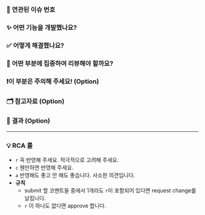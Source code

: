 ### 🔗 연관된 이슈 번호

### ✨ 어떤 기능을 개발했나요?

### ✅ 어떻게 해결했나요?

### 📌 어떤 부분에 집중하여 리뷰해야 할까요?

### ❗️이 부분은 주의해 주세요! (Option)

### 🗂️ 참고자료 (Option)

### 🚀 결과 (Option)

---

### 💡 RCA 룰

- `r` 꼭 반영해 주세요. 적극적으로 고려해 주세요.
- `c` 웬만하면 반영해 주세요.
- `a` 반영해도 좋고 안 해도 좋습니다. 사소한 의견입니다.
- **규칙**
  - submit 할 코멘트들 중에서 1개라도 `r`이 포함되어 있다면 request change를 날립니다.
  - `r` 이 하나도 없다면 approve 합니다.

